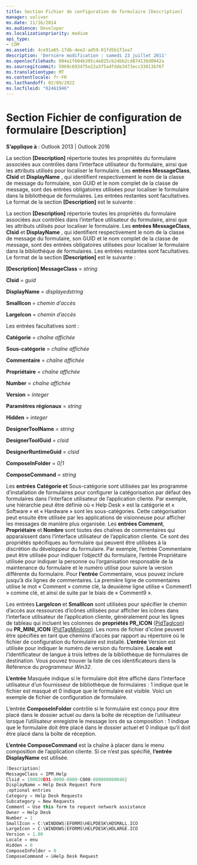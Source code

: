 ```yaml
---
title: Section Fichier de configuration de formulaire [Description]
manager: soliver
ms.date: 11/16/2014
ms.audience: Developer
ms.localizationpriority: medium
api_type:
- COM
ms.assetid: 4ce91a65-17db-4ee2-ad59-01fd5b1f1ea7
description: 'Derniére modification : samedi 23 juillet 2011'
ms.openlocfilehash: 094a1f604b395c4e825cb24bb2cd874136d0942a
ms.sourcegitcommit: 5969c693475e22a3f5a4fdde3473ecc33013b76f
ms.translationtype: MT
ms.contentlocale: fr-FR
ms.lasthandoff: 02/09/2022
ms.locfileid: "62461946"
---
```

# <a name="form-configuration-file-description-section"></a>Section Fichier de configuration de formulaire [Description]
 
**S’applique à** : Outlook 2013 | Outlook 2016 
  
La section **[Description]** répertorie toutes les propriétés du formulaire associées aux contrôles dans l’interface utilisateur du formulaire, ainsi que les attributs utilisés pour localiser le formulaire. Les **entrées MessageClass**, **Clsid** et **DisplayName** , qui identifient respectivement le nom de la classe de message du formulaire, son GUID et le nom complet de la classe de message, sont des entrées obligatoires utilisées pour localiser le formulaire dans la bibliothèque de formulaires. Les entrées restantes sont facultatives. Le format de la section **[Description]** est le suivante : 
  
La section **[Description]** répertorie toutes les propriétés du formulaire associées aux contrôles dans l’interface utilisateur du formulaire, ainsi que les attributs utilisés pour localiser le formulaire. Les **entrées MessageClass**, **Clsid** et **DisplayName** , qui identifient respectivement le nom de la classe de message du formulaire, son GUID et le nom complet de la classe de message, sont des entrées obligatoires utilisées pour localiser le formulaire dans la bibliothèque de formulaires. Les entrées restantes sont facultatives. Le format de la section **[Description]** est le suivante : 
  
 **[Description] MessageClass** =   _string_
  
 **Clsid** =   _guid_
  
 **DisplayName** =   _displayedstring_
  
 **SmallIcon** =   _chemin d’accès_
  
 **LargeIcon** =   _chemin d’accès_
  
Les entrées facultatives sont :
  
 **Catégorie** =   _chaîne affichée_
  
 **Sous-catégorie** =   _chaîne affichée_
  
 **Commentaire** =   _chaîne affichée_
  
 **Propriétaire** =   _chaîne affichée_
  
 **Number** =   _chaîne affichée_
  
 **Version** =   _integer_
  
 **Paramètres régionaux** =   _string_
  
 **Hidden** =   _integer_
  
 **DesignerToolName** =   _string_
  
 **DesignerToolGuid** =   _clsid_
  
 **DesignerRuntimeGuid** =   _clsid_
  
 **ComposeInFolder** =   _0|1_
  
 **ComposeCommand** =   _string_
  
Les **entrées** **Catégorie et** Sous-catégorie sont utilisées par les programme d’installation de formulaires pour configurer la catégorisation par défaut des formulaires dans l’interface utilisateur de l’application cliente. Par exemple, une hiérarchie peut être définie où « Help Desk » est la catégorie et « Software » et « Hardware » sont les sous-catégories. Cette catégorisation peut ensuite être utilisée par les applications de visionneuse pour afficher les messages de manière plus organisée. Les **entrées Comment**, **Propriétaire** et **Nombre** sont toutes des chaînes de commentaires qui apparaissent dans l’interface utilisateur de l’application cliente. Ce sont des propriétés spécifiques au formulaire qui peuvent être utilisées à la discrétion du développeur du formulaire. Par exemple, l’entrée Commentaire peut être utilisée pour indiquer l’objectif du formulaire,  l’entrée Propriétaire utilisée pour indiquer la personne ou l’organisation responsable de la maintenance du formulaire et le numéro utilisé pour suivre la version différente du formulaire. Pour **l’entrée** Commentaire, vous pouvez inclure jusqu’à dix lignes de commentaires. La première ligne de commentaires utilise le mot « Comment » comme clé, la deuxième ligne utilise « Comment1 » comme clé, et ainsi de suite par le biais de « Comment9 ». 
  
Les entrées **LargeIcon** et **SmallIcon** sont utilisées pour spécifier le chemin d’accès aux ressources d’icônes utilisées pour afficher les icônes dans l’interface utilisateur de l’application cliente, généralement pour les lignes de tableau qui incluent les colonnes de **propriétés PR_ICON** ([PidTagIcon](pidtagicon-canonical-property.md)) ou **PR_MINI_ICON** ([PidTagMiniIcon](pidtagminiicon-canonical-property.md)). Les noms de fichier d’icône peuvent être spécifiés en tant que chemins d’accès par rapport au répertoire où le fichier de configuration du formulaire est installé. **L’entrée** Version est utilisée pour indiquer le numéro de version du formulaire. **Locale est** l’identificateur de langue à trois lettres de la bibliothèque de formulaires de destination. Vous pouvez trouver la liste de ces identificateurs dans la Référence du _programmeur Win32_.
  
**L’entrée** Masquée indique si le formulaire doit être affiché dans l’interface utilisateur d’un fournisseur de bibliothèque de formulaires : 1 indique que le fichier est masqué et 0 indique que le formulaire est visible. Voici un exemple de fichier de configuration de formulaire. 
  
L’entrée **ComposeInFolder** contrôle si le formulaire est conçu pour être placé dans le dossier actuel ou dans la boîte de réception de l’utilisateur lorsque l’utilisateur enregistre le message lors de sa composition : 1 indique que le formulaire doit être placé dans le dossier actuel et 0 indique qu’il doit être placé dans la boîte de réception. 
  
**L’entrée ComposeCommand** est la chaîne à placer dans le menu composition de l’application cliente. Si ce n’est pas spécifié, **l’entrée DisplayName** est utilisée. 
  
```cpp
[Description]
MessageClass = IPM.Help
Clsid = {00020D31-0000-0000-C000-000000000046}
DisplayName = Help Desk Request Form
;optional entries
Category = Help Desk Requests
Subcategory = New Requests
Comment = Use this form to request network assistance
Owner = Help Desk
Number = 1
SmallIcon = C:\WINDOWS|EFORMS\HELPDESK\HDSMALL.ICO
LargeIcon = C:\WINDOWS|EFORMS\HELPDESK\HDLARGE.ICO
Version = 1.00
Locale = enu
Hidden = 0
ComposeInFolder = 0
ComposeCommand = &Help Desk Request
 
```


